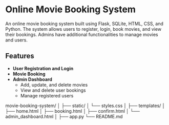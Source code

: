 #
# Online Movie Booking System

An online movie booking system built using Flask, SQLite, HTML, CSS, and Python. The system allows users to register, login, book movies, and view their bookings. Admins have additional functionalities to manage movies and users.

## Features

- **User Registration and Login**
- **Movie Booking**
- **Admin Dashboard**
  - Add, update, and delete movies
  - View and delete user bookings
  - Manage registered users

movie-booking-system/
│
├── static/
│   └── styles.css
│
├── templates/
│   ├── home.html
│   ├── booking.html
│   ├── confirm.html
│   └── admin_dashboard.html
│
├── app.py
└── README.md

